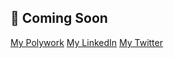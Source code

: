 ## 🚀 Coming Soon
[My Polywork](https://www.polywork.com/emernichiobhain/)
[My LinkedIn](https://www.linkedin.com/in/emernichiobhain/)
[My Twitter](https://www.twitter.com/emernichiobhain/)